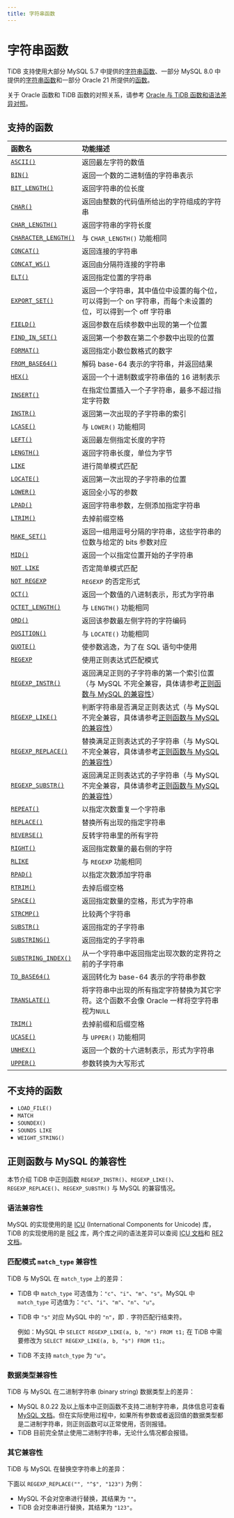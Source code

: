 ```yaml
---
title: 字符串函数
---
```


# 字符串函数

TiDB 支持使用大部分 MySQL 5.7 中提供的[字符串函数](https://dev.mysql.com/doc/refman/5.7/en/string-functions.html)、一部分 MySQL 8.0 中提供的[字符串函数](https://dev.mysql.com/doc/refman/8.0/en/string-functions.html)和一部分 Oracle 21 所提供的[函数](https://docs.oracle.com/en/database/oracle/oracle-database/21/sqlqr/SQL-Functions.html#GUID-93EC62F8-415D-4A7E-B050-5D5B2C127009)。

关于 Oracle 函数和 TiDB 函数的对照关系，请参考 [Oracle 与 TiDB 函数和语法差异对照](/oracle-functions-to-tidb.md)。

## 支持的函数

| 函数名   | 功能描述          |
|:----------|:-----------------------|
| [`ASCII()`](https://dev.mysql.com/doc/refman/5.7/en/string-functions.html#function_ascii)  | 返回最左字符的数值       |
| [`BIN()`](https://dev.mysql.com/doc/refman/5.7/en/string-functions.html#function_bin)      | 返回一个数的二进制值的字符串表示   |
| [`BIT_LENGTH()`](https://dev.mysql.com/doc/refman/5.7/en/string-functions.html#function_bit-length)  | 返回字符串的位长度 |
| [`CHAR()`](https://dev.mysql.com/doc/refman/5.7/en/string-functions.html#function_char)    | 返回由整数的代码值所给出的字符组成的字符串  |
| [`CHAR_LENGTH()`](https://dev.mysql.com/doc/refman/5.7/en/string-functions.html#function_char-length)  | 返回字符串的字符长度  |
| [`CHARACTER_LENGTH()`](https://dev.mysql.com/doc/refman/5.7/en/string-functions.html#function_character-length)   | 与 `CHAR_LENGTH()` 功能相同   |
| [`CONCAT()`](https://dev.mysql.com/doc/refman/5.7/en/string-functions.html#function_concat)      | 返回连接的字符串  |
| [`CONCAT_WS()`](https://dev.mysql.com/doc/refman/5.7/en/string-functions.html#function_concat-ws)   | 返回由分隔符连接的字符串   |
| [`ELT()`](https://dev.mysql.com/doc/refman/5.7/en/string-functions.html#function_elt)  | 返回指定位置的字符串  |
| [`EXPORT_SET()`](https://dev.mysql.com/doc/refman/5.7/en/string-functions.html#function_export-set)  | 返回一个字符串，其中值位中设置的每个位，可以得到一个 on 字符串，而每个未设置的位，可以得到一个 off 字符串  |
| [`FIELD()`](https://dev.mysql.com/doc/refman/5.7/en/string-functions.html#function_field)  | 返回参数在后续参数中出现的第一个位置  |
| [`FIND_IN_SET()`](https://dev.mysql.com/doc/refman/5.7/en/string-functions.html#function_find-in-set)  | 返回第一个参数在第二个参数中出现的位置 |
| [`FORMAT()`](https://dev.mysql.com/doc/refman/5.7/en/string-functions.html#function_format)      | 返回指定小数位数格式的数字      |
| [`FROM_BASE64()`](https://dev.mysql.com/doc/refman/5.7/en/string-functions.html#function_from-base64)  | 解码 base-64 表示的字符串，并返回结果 |
| [`HEX()`](https://dev.mysql.com/doc/refman/5.7/en/string-functions.html#function_hex)  | 返回一个十进制数或字符串值的 16 进制表示  |
| [`INSERT()`](https://dev.mysql.com/doc/refman/5.7/en/string-functions.html#function_insert)  | 在指定位置插入一个子字符串，最多不超过指定字符数  |
| [`INSTR()`](https://dev.mysql.com/doc/refman/5.7/en/string-functions.html#function_instr)  | 返回第一次出现的子字符串的索引  |
| [`LCASE()`](https://dev.mysql.com/doc/refman/5.7/en/string-functions.html#function_lcase)  | 与 `LOWER()` 功能相同  |
| [`LEFT()`](https://dev.mysql.com/doc/refman/5.7/en/string-functions.html#function_left)  | 返回最左侧指定长度的字符  |
| [`LENGTH()`](https://dev.mysql.com/doc/refman/5.7/en/string-functions.html#function_length)  | 返回字符串长度，单位为字节 |
| [`LIKE`](https://dev.mysql.com/doc/refman/5.7/en/string-comparison-functions.html#operator_like)  | 进行简单模式匹配  |
| [`LOCATE()`](https://dev.mysql.com/doc/refman/5.7/en/string-functions.html#function_locate)  | 返回第一次出现的子字符串的位置 |
| [`LOWER()`](https://dev.mysql.com/doc/refman/5.7/en/string-functions.html#function_lower)  | 返回全小写的参数  |
| [`LPAD()`](https://dev.mysql.com/doc/refman/5.7/en/string-functions.html#function_lpad)  | 返回字符串参数，左侧添加指定字符串 |
| [`LTRIM()`](https://dev.mysql.com/doc/refman/5.7/en/string-functions.html#function_ltrim)  | 去掉前缀空格 |
| [`MAKE_SET()`](https://dev.mysql.com/doc/refman/5.7/en/string-functions.html#function_make-set)  | 返回一组用逗号分隔的字符串，这些字符串的位数与给定的 bits 参数对应  |
| [`MID()`](https://dev.mysql.com/doc/refman/5.7/en/string-functions.html#function_mid) | 返回一个以指定位置开始的子字符串   |
| [`NOT LIKE`](https://dev.mysql.com/doc/refman/5.7/en/string-comparison-functions.html#operator_not-like) | 否定简单模式匹配    |
| [`NOT REGEXP`](https://dev.mysql.com/doc/refman/5.7/en/regexp.html#operator_not-regexp)   | `REGEXP` 的否定形式  |
| [`OCT()`](https://dev.mysql.com/doc/refman/5.7/en/string-functions.html#function_oct)    | 返回一个数值的八进制表示，形式为字符串  |
| [`OCTET_LENGTH()`](https://dev.mysql.com/doc/refman/5.7/en/string-functions.html#function_octet-length)   | 与 `LENGTH()` 功能相同   |
| [`ORD()`](https://dev.mysql.com/doc/refman/5.7/en/string-functions.html#function_ord)    | 返回该参数最左侧字符的字符编码   |
| [`POSITION()`](https://dev.mysql.com/doc/refman/5.7/en/string-functions.html#function_position)  | 与 `LOCATE()` 功能相同   |
| [`QUOTE()`](https://dev.mysql.com/doc/refman/5.7/en/string-functions.html#function_quote)   | 使参数逃逸，为了在 SQL 语句中使用   |
| [`REGEXP`](https://dev.mysql.com/doc/refman/5.7/en/regexp.html#operator_regexp)  | 使用正则表达式匹配模式  |
| [`REGEXP_INSTR()`](https://dev.mysql.com/doc/refman/8.0/en/regexp.html#function_regexp-instr) | 返回满足正则的子字符串的第一个索引位置（与 MySQL 不完全兼容，具体请参考[正则函数与 MySQL 的兼容性](#正则函数与-mysql-的兼容性)） |
| [`REGEXP_LIKE()`](https://dev.mysql.com/doc/refman/8.0/en/regexp.html#function_regexp-like) | 判断字符串是否满足正则表达式（与 MySQL 不完全兼容，具体请参考[正则函数与 MySQL 的兼容性](#正则函数与-mysql-的兼容性)） |
| [`REGEXP_REPLACE()`](https://dev.mysql.com/doc/refman/8.0/en/regexp.html#function_regexp-replace) | 替换满足正则表达式的子字符串（与 MySQL 不完全兼容，具体请参考[正则函数与 MySQL 的兼容性](#正则函数与-mysql-的兼容性)） |
| [`REGEXP_SUBSTR()`](https://dev.mysql.com/doc/refman/8.0/en/regexp.html#function_regexp-substr) | 返回满足正则表达式的子字符串（与 MySQL 不完全兼容，具体请参考[正则函数与 MySQL 的兼容性](#正则函数与-mysql-的兼容性)） |
| [`REPEAT()`](https://dev.mysql.com/doc/refman/5.7/en/string-functions.html#function_repeat)   | 以指定次数重复一个字符串    |
| [`REPLACE()`](https://dev.mysql.com/doc/refman/5.7/en/string-functions.html#function_replace)  | 替换所有出现的指定字符串   |
| [`REVERSE()`](https://dev.mysql.com/doc/refman/5.7/en/string-functions.html#function_reverse)   | 反转字符串里的所有字符  |
| [`RIGHT()`](https://dev.mysql.com/doc/refman/5.7/en/string-functions.html#function_right)    | 返回指定数量的最右侧的字符        |
| [`RLIKE`](https://dev.mysql.com/doc/refman/5.7/en/regexp.html#operator_regexp)    | 与 `REGEXP` 功能相同 |
| [`RPAD()`](https://dev.mysql.com/doc/refman/5.7/en/string-functions.html#function_rpad)  | 以指定次数添加字符串  |
| [`RTRIM()`](https://dev.mysql.com/doc/refman/5.7/en/string-functions.html#function_rtrim)    | 去掉后缀空格  |
| [`SPACE()`](https://dev.mysql.com/doc/refman/5.7/en/string-functions.html#function_space)   | 返回指定数量的空格，形式为字符串 |
| [`STRCMP()`](https://dev.mysql.com/doc/refman/5.7/en/string-comparison-functions.html#function_strcmp) | 比较两个字符串  |
| [`SUBSTR()`](https://dev.mysql.com/doc/refman/5.7/en/string-functions.html#function_substr)      | 返回指定的子字符串 |
| [`SUBSTRING()`](https://dev.mysql.com/doc/refman/5.7/en/string-functions.html#function_substring)  | 返回指定的子字符串   |
| [`SUBSTRING_INDEX()`](https://dev.mysql.com/doc/refman/5.7/en/string-functions.html#function_substring-index)  | 从一个字符串中返回指定出现次数的定界符之前的子字符串  |
| [`TO_BASE64()`](https://dev.mysql.com/doc/refman/5.7/en/string-functions.html#function_to-base64)  | 返回转化为 base-64 表示的字符串参数   |
| [`TRANSLATE()`](https://docs.oracle.com/en/database/oracle/oracle-database/21/sqlrf/TRANSLATE.html#GUID-80F85ACB-092C-4CC7-91F6-B3A585E3A690) | 将字符串中出现的所有指定字符替换为其它字符。这个函数不会像 Oracle 一样将空字符串视为`NULL` |
| [`TRIM()`](https://dev.mysql.com/doc/refman/5.7/en/string-functions.html#function_trim)   | 去掉前缀和后缀空格 |
| [`UCASE()`](https://dev.mysql.com/doc/refman/5.7/en/string-functions.html#function_ucase)       | 与 `UPPER()` 功能相同   |
| [`UNHEX()`](https://dev.mysql.com/doc/refman/5.7/en/string-functions.html#function_unhex)  | 返回一个数的十六进制表示，形式为字符串 |
| [`UPPER()`](https://dev.mysql.com/doc/refman/5.7/en/string-functions.html#function_upper)   | 参数转换为大写形式  |

## 不支持的函数

* `LOAD_FILE()`
* `MATCH`
* `SOUNDEX()`
* `SOUNDS LIKE`
* `WEIGHT_STRING()`

## 正则函数与 MySQL 的兼容性

本节介绍 TiDB 中正则函数 `REGEXP_INSTR()`、`REGEXP_LIKE()`、`REGEXP_REPLACE()`、`REGEXP_SUBSTR()` 与 MySQL 的兼容情况。

### 语法兼容性

MySQL 的实现使用的是 [ICU](https://github.com/unicode-org/icu) (International Components for Unicode) 库，TiDB 的实现使用的是 [RE2](https://github.com/google/re2) 库，两个库之间的语法差异可以查阅 [ICU 文档](https://unicode-org.github.io/icu/userguide/)和 [RE2 文档](https://github.com/google/re2/wiki/Syntax)。

### 匹配模式 `match_type` 兼容性

TiDB 与 MySQL 在 `match_type` 上的差异：

- TiDB 中 `match_type` 可选值为：`"c"`、`"i"`、`"m"`、`"s"`。MySQL 中 `match_type` 可选值为：`"c"`、`"i"`、`"m"`、`"n"`、`"u"`。
- TiDB 中 `"s"` 对应 MySQL 中的 `"n"`，即 `.` 字符匹配行结束符。

    例如：MySQL 中 `SELECT REGEXP_LIKE(a, b, "n") FROM t1;` 在 TiDB 中需要修改为 `SELECT REGEXP_LIKE(a, b, "s") FROM t1;`。

- TiDB 不支持 `match_type` 为 `"u"`。

### 数据类型兼容性

TiDB 与 MySQL 在二进制字符串 (binary string) 数据类型上的差异：

- MySQL 8.0.22 及以上版本中正则函数不支持二进制字符串，具体信息可查看 [MySQL 文档](https://dev.mysql.com/doc/refman/8.0/en/regexp.html)。但在实际使用过程中，如果所有参数或者返回值的数据类型都是二进制字符串，则正则函数可以正常使用，否则报错。
- TiDB 目前完全禁止使用二进制字符串，无论什么情况都会报错。

### 其它兼容性

TiDB 与 MySQL 在替换空字符串上的差异：

下面以 `REGEXP_REPLACE("", "^$", "123")` 为例：

- MySQL 不会对空串进行替换，其结果为 `""`。
- TiDB 会对空串进行替换，其结果为 `"123"`。
